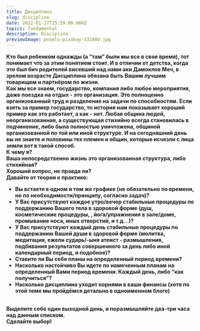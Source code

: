 ```yaml
---
title: Дисциплина
slug: discipline
date: 2022-01-27T15:59:00.000Z
topics: fundamental
description: Disciplina
previewImage: pexels-pixabay-531880.jpg
---
```

**Кто был ребенком однажды (а “там” были мы все в свое время), тот понимает что за этим понятием стоит. И в отличии от детства, когда это был бич родителей висевший над нами аки Дамоклов Меч, в зрелом возрасте Дисциплина обязана быть Вашим лучшим товарищем и партнёром по жизни.**\
**Как мы все знаем, государство, компания либо любое мероприятия, даже поездка на отдых - это организация. Это полноценно организованный труд и разделение на задачи по способностям. Если взять за пример государство, то история нам показывает хороший пример как это работает, а как - нет. Любая община людей, неорганизованная, а существующая стихийно всегда становилась в подчинение, либо была полностью уничтожена, общиной организованной по той или иной структуре. И на сегодняшний день вы не знаете и половины тех племен и общин, которые исчезли с лица земли вот в такой способ.**\
**К чему я?** \
**Ваша непосредственно жизнь это организованная структура, либо стихийная?**\
**Хороший вопрос, не правда ли?**\
**Давайте от теории к практике:**

* **Вы встаете в одном и том же графике (не обязательно по времени, но по необходимости/принципу, согласно задач)?**
* **У Вас присутствуют каждое утро/вечер стабильные процедуры по поддержанию Вашего тела в здоровой форме (душ, косметические процедуры, , йога/упражнения в зале/доме, промывание носа, иных отверстий, и т.д…)?**
* **У Вас присутствуют каждый день стабильные процедуры по поддержанию Вашей души в здоровой форме (молитва, медитация, ежели сударь/-ыня атеист - размышления, подбивания результатов совершенного за день либо иной календарный период, и подобное)?**
* **Ставите ли Вы себе планы на определенный период времени?**
* **Насколько настойчиво Вы идете по намеченным планам на определенный Вами период времени. Каждый день, либо “как получиться”?**
* **Насколько дисциплина уходит корнями в ваши финансы (хотя по этой теме мы пройдёмся детально в одноименном блоге)**

\
**Выделите себе один выходной день, и поразмышляйте два-три часа над данным списком.** \
**Сделайте выбор!**